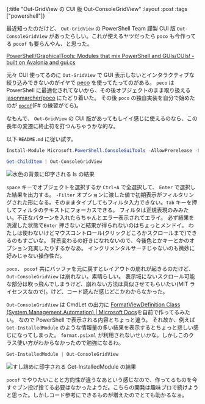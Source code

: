 {:title "Out-GridView の CUI 版 Out-ConsoleGridView"
:layout :post
:tags ["powershell"]}

最近知ったのだけど、 `Out-GridView` の PowerShell Team 謹製 CUI 版 `Out-ConsoleGridView` があったらしい。これが使えるヤツだったら `poco` も今作ってる `pocof` も要らんやん、と思った。

[PowerShell/GraphicalTools: Modules that mix PowerShell and GUIs/CUIs! - built on Avalonia and gui.cs](https://github.com/PowerShell/GraphicalTools)

元々 CUI 使ってるのに `Out-GridView` で GUI 表示しないとインタラクティブな絞り込みできないのがイヤで [peco](https://github.com/peco/peco) を使ってたってのがある。
`peco` は PowerShell に最適化されてないから、その後オブジェクトのまま取り扱える [jasonmarcher/poco](https://github.com/jasonmarcher/poco) にたどり着いた。
その後 `poco` の独自実装を自分で始めたのが [`pocof`](https://github.com/krymtkts/pocof)(F# の練習がてら)。

なもんで、 `Out-GridView` の CUI 版があってもしイイ感じに使えるのなら、この長年の変遷に終止符を打つんちゃうかな的な。

以下 `README.md` に従い試す。

```powershell
Install-Module Microsoft.PowerShell.ConsoleGuiTools -AllowPrerelease -Scope AllUsers
```

```powershell
Get-ChildItem | Out-ConsoleGridView
```

![水色の背景に印字される `ls` の結果](/img/2022-09-03-capture/capture.png)

`space` キーでオブジェクトを選択するか `Ctrl+A` で全選択して、 `Enter` で選択した結果を出力する。
`-Filter` オプションに渡した値で初期表示がフィルタリングされた形になる。そのままタイプしてもフィルタ入力できない。`Tab` キーを押してフィルタのテキストにフォーカスできる。
フィルタは正規表現のみみたい。不正なパターンを入れたらちゃんとエラー表示されてエライ。
必ず結果を洗濯した状態で`Enter` 押さないと結果が得られないのはちょっとメンドイ。
わたしは使わないけどマウスコントロール(クリックどころかスクロールまで)できるのもすごいな。
背景変わるの好きになれないので、今後色とかキーとかのオプション充実したりするかなあ。
インクリメンタルサーチじゃないのも微妙に好みじゃない操作性だ。

`poco`、 `pocof` 共にバッファを元に戻すとレイアウトの崩れが起きるのだけど、 `Out-ConsoleGridView` は崩れない。素晴らしい。
表示域にないスクロール可能な部分は吹っ飛んでしまうけど、崩れない方法は真似させてもらいたい(MIT ライセンスなので)。けど、コード読んだ感じどこかわからなかった。

`Out-ConsoleGridView` は CmdLet の出力に [FormatViewDefinition Class (System.Management.Automation) | Microsoft Docs](https://docs.microsoft.com/en-us/dotnet/api/system.management.automation.formatviewdefinition?view=powershellsdk-7.0.0)を自前で作ってるみたい。
なので PowerShell で表示される内容とちょっと違う。
それ故か、例えば `Get-InstalledModule` のような情報量の多い結果を表示するとちょっと悲しい感じになってしまった。 `format.ps1xml` が利用されないせいかな。しかしこのクラス使い方がわからなかったので勉強になるわ。

```powershell
Get-InstalledModule | Out-ConsoleGridView
```

![すし詰めに印字される `Get-InstalledModule` の結果](/img/2022-09-03-capture/jam-packed-capture.png)

`pocof` でやりたいことと方向性が違うなあという感じなので、作ってるものを今すぐブン投げ捨てる必要はなかったようだ。こちらの開発は趣味プロで続けようと思った。しかしコード参考にできるものが増えたのでとても助かるなぁ。
